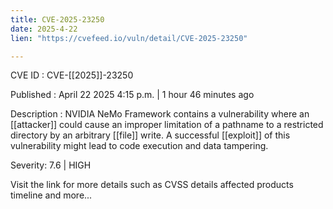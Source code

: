 ```yaml
---
title: CVE-2025-23250
date: 2025-4-22
lien: "https://cvefeed.io/vuln/detail/CVE-2025-23250"

---
```


CVE ID : CVE-[[2025]]-23250

Published :  April 22
2025
4:15 p.m. | 1 hour
46 minutes ago

Description : NVIDIA NeMo Framework contains a vulnerability where an  [[attacker]] could cause an improper limitation of a pathname to a restricted directory by an arbitrary  [[file]] write. A successful  [[exploit]] of this vulnerability might lead to code execution and data tampering.

Severity: 7.6 | HIGH

Visit the link for more details
such as CVSS details
affected products
timeline
and more...

